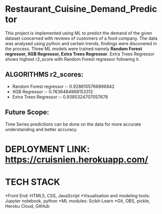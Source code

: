 <h1>Restaurant_Cuisine_Demand_Predictor </h1>

This project is implemented using ML to predict the demand of the given dataset concerned with reviews of customers of a food company. The data was analysed using python and certain trends, findings were discovered in the process. Three ML models were trained namely <b>Random Forest regressor, XGB Regressor, Extra Trees Regressor</b>. Extra Trees Regressor shows highest r2_score with Random Forest regressor following it.

<h2>ALGORITHMS r2_scores: </h2>
<ul>
  <li> Random Forest regressor :- 0.9286105766896842 </li>
<li>  XGB Regressor :- 0.7636484968153312 </li>
  <li> Extra Trees Regressor :- 0.9385324707057678 </li>
 </ul>

## Future Scope:
Time Series predictions can be done on the data for more accurate understanding and better accuracy.

# DEPLOYMENT LINK: https://cruisnien.herokuapp.com/
# TECH STACK
*Front End: HTML5, CSS, JavaScript
*Visualisation and modeling tools: Jupyter notebook, python
*ML modules: Scikit-Learn
*Git, OBS, pickle, Heroku Cloud, GitHub
